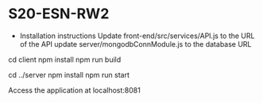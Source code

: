 # S20-ESN-RW2


- Installation instructions 
Update front-end/src/services/API.js to the URL of the API
update server/mongodbConnModule.js to the database URL

cd client 
npm install 
npm run build 

cd ../server 
npm install 
npm run start 


Access the application at localhost:8081
